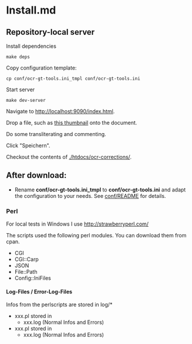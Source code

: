 # Install.md

## Repository-local server

Install dependencies

```
make deps
```

Copy configuration template:

```
cp conf/ocr-gt-tools.ini_tmpl conf/ocr-gt-tools.ini
```

Start server

```
make dev-server
```

Navigate to [http://localhost:9090/index.html](http://localhost:9090/index.html).

Drop a file, such as [this thumbnail](http://digi.bib.uni-mannheim.de/fileadmin/digi/445442158/thumbs/445442158_0126.jpg) onto the document.

Do some transliterating and commenting.

Click "Speichern".

Checkout the contents of [./htdocs/ocr-corrections/](./htdocs/ocr-corrections/).

## After download:

- Rename **conf/ocr-gt-tools.ini_tmpl** to **conf/ocr-gt-tools.ini**
  and adapt the configuration to your needs.
  See [conf/README](conf/README) for details.

### Perl

For local tests in Windows I use http://strawberryperl.com/

The scripts used the following perl modules. You can download them from cpan.

- CGI
- CGI::Carp
- JSON
- File::Path
- Config::IniFiles


#### Log-Files / Error-Log-Files
Infos from the perlscripts are stored in log/*

- xxx.pl stored in
  - xxx.log (Normal Infos and Errors)
- xxx.pl stored in
  - xxx.log (Normal Infos and Errors)
